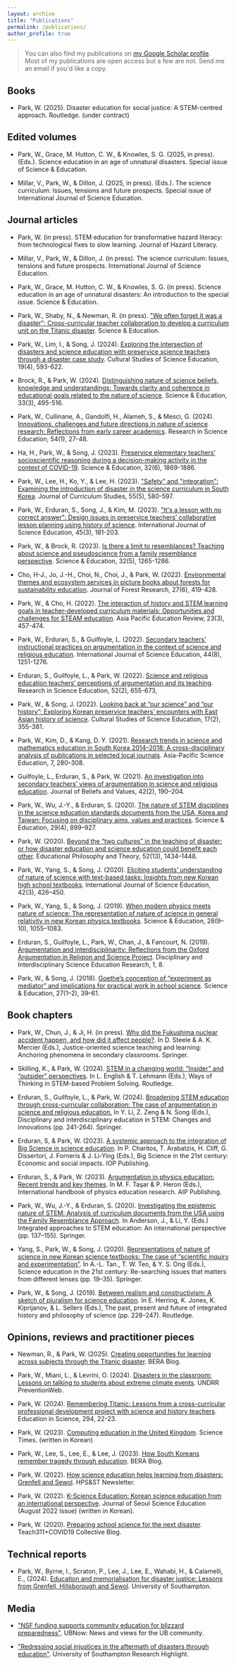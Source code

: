 ```yaml
---
layout: archive
title: "Publications"
permalink: /publications/
author_profile: true
---
```


> You can also find my publications on <a href="{{site.author.googlescholar}}">my Google Scholar profile</a>. <br/>
> Most of my publications are open access but a few are not. Send me an email if you'd like a copy. <br/>

## Books

- Park, W. (2025). Disaster education for social justice: A STEM-centred approach. Routledge. (under contract)

## Edited volumes

- Park, W., Grace, M. Hutton, C. W., & Knowles, S. G. (2025, in press). (Eds.). Science education in an age of unnatural disasters. Special issue of Science & Education.

- Millar, V., Park, W., & Dillon, J. (2025, in press). (Eds.). The science curriculum: Issues, tensions and future prospects. Special issue of International Journal of Science Education.

## Journal articles
- Park, W. (in press). STEM education for transformative hazard literacy: from technological fixes to slow learning. Journal of Hazard Literacy.

- Millar, V., Park, W., & Dillon, J. (in press). The science curriculum: Issues, tensions and future prospects. International Journal of Science Education.

- Park, W., Grace, M. Hutton, C. W., & Knowles, S. G. (in press). Science education in an age of unnatural disasters: An introduction to the special issue. Science & Education.

- Park, W., Shaby, N., & Newman, R. (in press). ["We often forget it was a disaster": Cross-curricular teacher collaboration to develop a curriculum unit on the Titanic disaster](https://doi.org/10.1007/s11191-024-00540-0). Science & Education.

- Park, W., Lim, I., & Song, J. (2024). [Exploring the intersection of disasters and science education with preservice science teachers through a disaster case study](https://doi.org/10.1007/s11422-024-10225-3). Cultural Studies of Science Education, 19(4), 593-622.

- Brock, R., & Park, W. (2024). [Distinguishing nature of science beliefs, knowledge and understandings: Towards clarity and coherence in educational goals related to the nature of science](https://doi.org/10.1007/s11191-022-00368-6). Science & Education, 33(3), 495-516.

- Park, W., Cullinane, A., Gandolfi, H., Alameh, S., & Mesci, G. (2024). [Innovations, challenges and future directions in nature of science research: Reflections from early career academics](https://doi.org/10.1007/s11165-023-10102-z). Research in Science Education, 54(1), 27-48.

- Ha, H., Park, W., & Song, J. (2023). [Preservice elementary teachers’ socioscientific reasoning during a decision-making activity in the context of COVID-19](https://doi.org/10.1007/s11191-022-00359-7). Science & Education, 32(6), 1869-1886.

- Park, W., Lee, H., Ko, Y., & Lee, H. (2023). ["Safety" and "integration": Examining the introduction of disaster in the science curriculum in South Korea](https://doi.org/10.1080/00220272.2023.2239887). Journal of Curriculum Studies, 55(5), 580-597.

- Park, W., Erduran, S., Song, J., & Kim, M. (2023). ["It's a lesson with no correct answer": Design issues in preservice teachers’ collaborative lesson planning using history of science](https://doi.org/10.1080/09500693.2022.2154132). International Journal of Science Education, 45(3), 181-203.

- Park, W., & Brock, R. (2023). [Is there a limit to resemblances? Teaching about science and pseudoscience from a family resemblance perspective](https://doi.org/10.1007/s11191-022-00394-4). Science & Education, 32(5), 1265-1286.

- Cho, H-J., Jo, J.-H., Choi, N., Choi, J., & Park, W. (2022). [Environmental themes and ecosystem services in picture books about forests for sustainability education](https://doi.org/10.1080/09500693.2022.2154132). Journal of Forest Research, 27(6), 419-428.

- Park, W., & Cho, H. (2022). [The interaction of history and STEM learning goals in teacher-developed curriculum materials: Opportunities and challenges for STEAM education](https://doi.org/10.1007/s12564-022-09741-0). Asia Pacific Education Review, 23(3), 457-474.

- Park, W., Erduran, S., & Guilfoyle, L. (2022). [Secondary teachers’ instructional practices on argumentation in the context of science and religious education](https://doi.org/10.1080/09500693.2022.2074565). International Journal of Science Education, 44(8), 1251-1276.

- Erduran, S., Guilfoyle, L., & Park, W. (2022). [Science and religious education teachers’ perceptions of argumentation and its teaching](https://doi.org/10.1007/s11165-020-09966-2). Research in Science Education, 52(2), 655-673,

- Park, W., & Song, J. (2022). [Looking back at “our science” and “our history”: Exploring Korean preservice teachers’ encounters with East Asian history of science](https://doi.org/10.1007/s11422-021-10060-w). Cultural Studies of Science Education, 17(2), 355-381.

- Park, W., Kim, D., & Kang, D. Y. (2021). [Research trends in science and mathematics education in South Korea 2014–2018: A cross-disciplinary analysis of publications in selected local journals](https://doi.org/10.1163/23641177-bja10029). Asia-Pacific Science Education, 7, 280–308.

- Guilfoyle, L., Erduran, S., & Park, W. (2021). [An investigation into secondary teachers’ views of argumentation in science and religious education](https://doi.org/10.1080/13617672.2020.1805925). Journal of Beliefs and Values, 42(2), 190–204.

- Park, W., Wu, J.-Y., & Erduran, S. (2020). [The nature of STEM disciplines in the science education standards documents from the USA, Korea and Taiwan: Focusing on disciplinary aims, values and practices](https://doi.org/10.1007/s11191-020-00139-1). Science & Education, 29(4), 899–927.
 
- Park, W. (2020). [Beyond the “two cultures” in the teaching of disaster: or how disaster education and science education could benefit each other](https://doi.org/10.1080/00131857.2020.1751126). Educational Philosophy and Theory, 52(13), 1434–1448.

- Park, W., Yang, S., & Song, J. (2020). [Eliciting students’ understanding of nature of science with text-based tasks: Insights from new Korean high school textbooks](https://doi.org/10.1080/09500693.2020.1714094). International Journal of Science Education, 42(3), 426–450.

- Park, W., Yang, S., & Song, J. (2019). [When modern physics meets nature of science: The representation of nature of science in general relativity in new Korean physics textbooks](https://doi.org/10.1007/s11191-019-00075-9). Science & Education, 28(9–10), 1055–1083.

- Erduran, S., Guilfoyle, L., Park, W., Chan, J., & Fancourt, N. (2019). [Argumentation and interdisciplinarity: Reflections from the Oxford Argumentation in Religion and Science Project](https://doi.org/10.1186/s43031-019-0006-9). Disciplinary and Interdisciplinary Science Education Research, 1, 8.

- Park, W., & Song, J. (2018). [Goethe’s conception of “experiment as mediator” and implications for practical work in school science](https://doi.org/10.1007/s11191-018-9965-z). Science & Education, 27(1–2), 39–61.

## Book chapters
- Park, W., Chun, J., & Ji, H. (in press). [Why did the Fukushima nuclear accident happen, and how did it affect people?](https://doi.org/10.1007/978-3-031-76297-0_21). In D. Steele & A. K. Mercier (Eds.), Justice-oriented science teaching and learning: Anchoring phenomena in secondary classrooms. Springer. 

- Skilling, K., & Park, W. (2024). [STEM in a changing world: “Insider” and “outsider” perspectives](https://doi.org/10.4324/9781003404989-2). In L. English & T. Lehmann (Eds.), Ways of Thinking in STEM-based Problem Solving. Routledge. 

- Erduran, S., Guilfoyle, L., & Park, W. (2024). [Broadening STEM education through cross-curricular collaboration: The case of argumentation in science and religious education.](https://doi.org/10.1007/978-3-031-52924-5_12) In Y. Li, Z. Zeng & N. Song (Eds.), Disciplinary and interdisciplinary education in STEM: Changes and innovations (pp. 241-264). Springer.

- Erduran, S, & Park, W. (2023). [A systemic approach to the integration of Big Science in science education](https://doi.org/10.1088/978-0-7503-3631-4ch42). In P. Charitos, T. Arabatzis, H. Cliff, G. Dissertori, J. Forneris & J. Li-Ying (Eds.), Big Science in the 21st century: Economic and social impacts. IOP Publishing. 
- Erduran, S., & Park, W. (2023). [Argumentation in physics education: Recent trends and key themes](https://doi.org/10.1063/9780735425477_016). In M. F. Taşar & P. Heron (Eds.), International handbook of physics education research. AIP Publishing. 

- Park, W., Wu, J.-Y., & Erduran, S. (2020). [Investigating the epistemic nature of STEM: Analysis of curriculum documents from the USA using the Family Resemblance Approach](https://doi.org/10.1007/978-3-030-52229-2_8). In Anderson, J., & Li, Y. (Eds.) Integrated approaches to STEM education: An international perspective (pp. 137–155). Springer. 

- Yang, S., Park, W., & Song, J. (2020). [Representations of nature of science in new Korean science textbooks: The case of “scientific inquiry and experimentation”](https://doi.org/10.1007/978-981-15-5155-0_2). In A.-L. Tan., T. W. Teo, & Y. S. Ong (Eds.), Science education in the 21st century: Re-searching issues that matters from different lenses (pp. 19–35). Springer. 

- Park, W., & Song, J. (2019). [Between realism and constructivism: A sketch of pluralism for science education](https://doi.org/10.4324/9781351214827-14). In E. Herring, K. Jones, K. Kiprijanov, & L. Sellers (Eds.), The past, present and future of integrated history and philosophy of science (pp. 228–247). Routledge. 


## Opinions, reviews and practitioner pieces

- Newman, R., & Park, W. (2025). [Creating opportunities for learning across subjects through the Titanic disaster](https://www.bera.ac.uk/blog/creating-opportunities-for-learning-across-subjects-through-the-titanic-disaster). BERA Blog.

- Park, W., Miani, L., & Levrini, O. (2024). [Disasters in the classroom: Lessons on talking to students about extreme climate events](https://www.preventionweb.net/drr-community-voices/disasters-classroom-lessons-talking-students-about-extreme-climate-events). UNDRR PreventionWeb.

- Park, W. (2024). [Remembering Titanic: Lessons from a cross-curricular professional development project with science and history teachers](/files/eistitanic.pdf). Education in Science, 294, 22-23.

- Park, W. (2023). [Computing education in the United Kingdom](https://www.sciencetimes.co.kr/news/%EC%98%81%EA%B5%AD%EC%9D%98-%EC%BB%B4%ED%93%A8%ED%8C%85-%EA%B5%90%EC%9C%A1-1/). Science Times. (written in Korean)

- Park, W., Lee, S., Lee, E., & Lee, J. (2023). [How South Koreans remember tragedy through education](https://www.bera.ac.uk/blog/how-south-koreans-remember-tragedy-through-education). BERA Blog.

- Park, W. (2022). [How science education helps learning from disasters: Grenfell and Sewol](https://www.hpsst.com/uploads/6/2/9/3/62931075/opinion_page.pdf). HPS&ST Newsletter.

- Park, W. (2022). [K-Science Education: Korean science education from an international perspective](/files/ssepark2022.pdf). Journal of Seoul Science Education (August 2022 Issue) (written in Korean).

- Park, W. (2020). [Preparing school science for the next disaster](https://www.teach311.org/2020/06/25/wonyong-park/). Teach311+COVID19 Collective Blog.

## Technical reports

- Park, W., Byrne, I., Scraton, P., Lee, J., Lee, E., Wahabi, H., & Calamelli, E., (2024). [Education and memorialisation for disaster justice: Lessons from Grenfell, Hillsborough and Sewol](https://doi.org/10.5258/SOTON/PP0070). University of Southampton. 

## Media

- ["NSF funding supports community education for blizzard preparedness"](https://www.buffalo.edu/ubnow/stories/2024/10/waight-nsf-funding-blizzard.html?utm_source=sfmc&utm_medium=email&utm_campaign=uc_ubnow&utm_content=employee_101524). UBNow: News and views for the UB community. 

- ["Redressing social injustices in the aftermath of disasters through education"](https://www.southampton.ac.uk/research/highlights/redressing-social-injustices-in-the-aftermath-of-disasters-through-education). University of Southampton Research Highlight.

